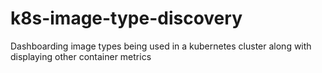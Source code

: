 # k8s-image-type-discovery
Dashboarding image types being used in a kubernetes cluster along with displaying other container metrics
